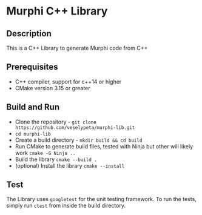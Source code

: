 # Murphi C++ Library

## Description

This is a C++ Library to generate Murphi code from C++

## Prerequisites

- C++ compiler, support for c++14 or higher
- CMake version 3.15 or greater

## Build and Run

- Clone the repository - `git clone https://github.com/veselypeta/murphi-lib.git`
- `cd murphi-lib`
- Create a build directory - `mkdir build && cd build`
- Run CMake to generate build files, tested with Ninja but other will likely work `cmake -G Ninja ..`
- Build the library `cmake --build .`
- (optional) Install the library `cmake --install`


## Test

The Library uses `googletest` for the unit testing framework. To run the tests, simply run `ctest` from inside the build directory.